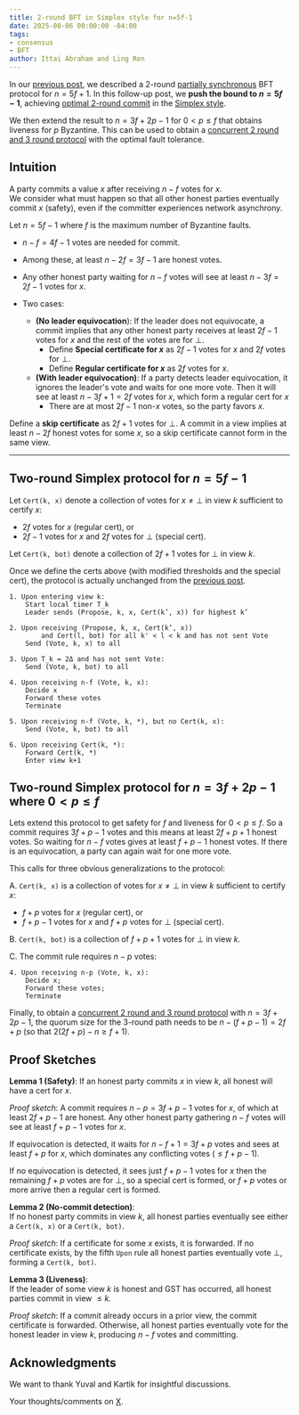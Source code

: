 ```yaml
---
title: 2-round BFT in Simplex style for n=5f-1
date: 2025-08-06 00:00:00 -04:00
tags:
- consensus
- BFT
author: Ittai Abraham and Ling Ren
---
```


In our [previous post](https://decentralizedthoughts.github.io/2025-07-18-simplex-2round/), we described a 2-round [partially synchronous](https://decentralizedthoughts.github.io/2019-06-01-2019-5-31-models/) BFT protocol for $n = 5f+1$. In this follow-up post, we **push the bound to $n = 5f-1$**, achieving [optimal 2-round commit](https://decentralizedthoughts.github.io/2021-02-28-good-case-latency-of-byzantine-broadcast-a-complete-categorization/) in the [Simplex style](https://decentralizedthoughts.github.io/2025-06-18-simplex/). 


We then extend the result to $n=3f+2p-1$ for $0<p\leq f$ that obtains liveness for $p$ Byzantine. This can be used to obtain a [concurrent 2 round and 3 round protocol](https://decentralizedthoughts.github.io/2025-07-29-2-round-3-round-simplex/) with the optimal fault tolerance.


## Intuition

A party commits a value $x$ after receiving $n-f$ votes for $x$.  
We consider what must happen so that all other honest parties eventually commit $x$ (safety), even if the committer experiences network asynchrony.

Let $n = 5f-1$ where $f$ is the maximum number of Byzantine faults.

* $n-f = 4f-1$ votes are needed for commit.
* Among these, at least $n-2f = 3f-1$ are honest votes.
* Any other honest party waiting for $n-f$ votes will see at least $n-3f = 2f-1$ votes for $x$. 
* Two cases:
  
   - **(No leader equivocation**): If the leader does not equivocate, a commit implies that any other honest party receives at least $2f-1$ votes for $x$ and the rest of the votes are for $\bot$.  
       - Define **Special certificate for $x$** as $2f-1$ votes for $x$ and $2f$ votes for $\bot$.
       - Define **Regular certificate for $x$** as  $2f$ votes for $x$.
   - **(With leader equivocation)**: If a party detects leader equivocation, it ignores the leader's vote and waits for one more vote. Then it will see at least $n-3f+1 = 2f$ votes for $x$, which form a regular cert for $x$ 
       - There are at most $2f-1$ non-$x$ votes, so the party favors $x$.

Define a **skip certificate** as $2f+1$ votes for $\bot$. A commit in a view implies at least $n-2f$ honest votes for some $x$, so a skip certificate cannot form in the same view.

---

## Two-round Simplex protocol for $n=5f-1$

Let `Cert(k, x)` denote a collection of votes for $x  \neq \bot$ in view $k$ sufficient to certify $x$:

* $2f$ votes for $x$ (regular cert), or
* $2f-1$ votes for $x$ and $2f$ votes for $\bot$ (special cert).

Let `Cert(k, bot)` denote a collection of $2f+1$ votes for $\bot$ in view $k$.

Once we define the certs above (with modified thresholds and the special cert), the protocol is actually unchanged from the [previous post](https://decentralizedthoughts.github.io/2025-07-18-simplex-2round/). 

```
1. Upon entering view k:
    Start local timer T_k
    Leader sends (Propose, k, x, Cert(k’, x)) for highest k’

2. Upon receiving (Propose, k, x, Cert(k’, x)) 
        and Cert(l, bot) for all k' < l < k and has not sent Vote
    Send (Vote, k, x) to all

3. Upon T_k = 2Δ and has not sent Vote:
    Send (Vote, k, bot) to all

4. Upon receiving n-f (Vote, k, x):
    Decide x
    Forward these votes
    Terminate

5. Upon receiving n-f (Vote, k, *), but no Cert(k, x):
    Send (Vote, k, bot) to all

6. Upon receiving Cert(k, *):
    Forward Cert(k, *)
    Enter view k+1
```



## Two-round Simplex protocol for $n=3f+2p-1$ where $0<p\leq f$

Lets extend this protocol to get safety for $f$ and liveness for $0<p\leq f$. So a commit requires $3f+p-1$ votes and this means at least $2f+p+1$ honest votes. So waiting for $n-f$ votes gives at least $f+p-1$ honest votes. If there is an equivocation, a party can again wait for one more vote.

This calls for three obvious generalizations to the protocol:

A. `Cert(k, x)` is a collection of votes for $x  \neq \bot$ in view $k$ sufficient to certify $x$:

* $f+p$ votes for $x$ (regular cert), or
* $f+p-1$ votes for $x$ and $f+p$ votes for $\bot$ (special cert).

B. `Cert(k, bot)` is a collection of $f+p+1$ votes for $\bot$ in view $k$.

C. The commit rule requires $n-p$ votes:

```
4. Upon receiving n-p (Vote, k, x):
    Decide x;
    Forward these votes;
    Terminate
```


Finally, to obtain a [concurrent 2 round and 3 round protocol](https://decentralizedthoughts.github.io/2025-07-29-2-round-3-round-simplex/) with $n=3f+2p-1$, the quorum size for the 3-round path needs to be $n-(f+p-1)=2f+p$ (so that $2(2f+p)-n\geq f+1$).


## Proof Sketches

**Lemma 1 (Safety)**:
If an honest party commits $x$ in view $k$, all honest will have a cert for $x$.

*Proof sketch*: A commit requires $n-p = 3f+p-1$ votes for $x$, of which at least $2f+p-1$ are honest. Any other honest party gathering $n-f$ votes will see at least $f+p-1$ votes for $x$.  

If equivocation is detected, it waits for $n-f+1 = 3f+p$ votes and sees at least $f+p$ for $x$, which dominates any conflicting votes ($\le f+p-1$).

If no equivocation is detected, it sees just $f+p-1$ votes for $x$ then the remaining $f+p$ votes are for $\bot$, so a special cert is formed, or $f+p$ votes or more arrive then a regular cert is formed.


**Lemma 2 (No-commit detection)**:  
If no honest party commits in view $k$, all honest parties eventually see either a `Cert(k, x)` or a `Cert(k, bot)`.

*Proof sketch*:  If a certificate for some $x$ exists, it is forwarded.  If no certificate exists, by the fifth `Upon` rule all honest parties eventually vote $\bot$, forming a `Cert(k, bot)`.


**Lemma 3 (Liveness)**:  
If the leader of some view $k$ is honest and GST has occurred, all honest parties commit in view $\le k$.

*Proof sketch*: If a commit already occurs in a prior view, the commit certificate is forwarded. Otherwise, all honest parties eventually vote for the honest leader in view $k$, producing $n-f$ votes and committing.


## Acknowledgments

We want to thank Yuval and Kartik for insightful discussions.

Your thoughts/comments on [X](https://x.com/ittaia/status/1954109234917883985).
